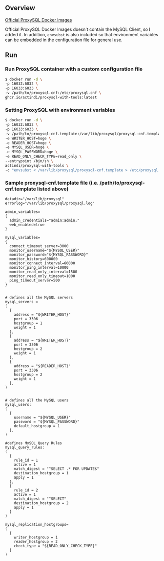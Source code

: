 
## Overview

[Official ProxySQL Docker Images](https://hub.docker.com/r/proxysql/proxysql)

Official ProxySQL Docker Images doesn't contain the MySQL Client, so I added it.
In addition, `envsubst` is also included so that environment variables can be embedded in the configuration file for general use.

## Run

### Run ProxySQL container with a custom configuration file
```sh
$ docker run -d \
-p 16032:6032 \
-p 16033:6033 \
-v /path/to/proxysql.cnf:/etc/proxysql.cnf \
ghcr.io/actindi/proxysql-with-tools:latest
```

### Setting ProxySQL with environment variables 
```sh
$ docker run -d \
-p 16032:6032 \
-p 16033:6033 \
-v /path/to/proxysql-cnf.template:/var/lib/proxysql/proxysql-cnf.template \
-e WRITER_HOST=hoge \
-e READER_HOST=hoge \
-e MYSQL_USER=hoge \
-e MYSQL_PASSWORD=hoge \
-e READ_ONLY_CHECK_TYPE=read_only \
--entrypoint /bin/sh \
actindi/proxysql-with-tools \
-c "envsubst < /var/lib/proxysql/proxysql-cnf.template > /etc/proxysql.cnf && cat /etc/proxysql.cnf && proxysql -f -D /var/lib/proxysql"
```

### Sample proxysql-cnf.template file (i.e. /path/to/proxysql-cnf.template listed above)

```
datadir="/var/lib/proxysql"
errorlog="/var/lib/proxysql/proxysql.log"

admin_variables=
{
  admin_credentials="admin:admin;"
  web_enabled=true
}

mysql_variables=
{
  connect_timeout_server=3000
  monitor_username="${MYSQL_USER}"
  monitor_password="${MYSQL_PASSWORD}"
  monitor_history=600000
  monitor_connect_interval=60000
  monitor_ping_interval=10000
  monitor_read_only_interval=1500
  monitor_read_only_timeout=1000
  ping_timeout_server=500
}


# defines all the MySQL servers
mysql_servers =
(
  {
    address = "${WRITER_HOST}"
    port = 3306
    hostgroup = 1
    weight = 1
  },
  {
    address = "${WRITER_HOST}"
    port = 3306
    hostgroup = 2
    weight = 1
  },
  {
    address = "${READER_HOST}"
    port = 3306
    hostgroup = 2
    weight = 1
  },
)


# defines all the MySQL users
mysql_users:
(
  {
    username = "${MYSQL_USER}"
    password = "${MYSQL_PASSWORD}"
    default_hostgroup = 1
  },
)

#defines MySQL Query Rules
mysql_query_rules:
(
  {
    rule_id = 1
    active = 1
    match_digest = "^SELECT .* FOR UPDATE$"
    destination_hostgroup = 1
    apply = 1
  },
  {
    rule_id = 2
    active = 1
    match_digest = "^SELECT"
    destination_hostgroup = 2
    apply = 1
  }
)

mysql_replication_hostgroups=
(
  {
    writer_hostgroup = 1
    reader_hostgroup = 2
    check_type = "${READ_ONLY_CHECK_TYPE}"
  }
)
```